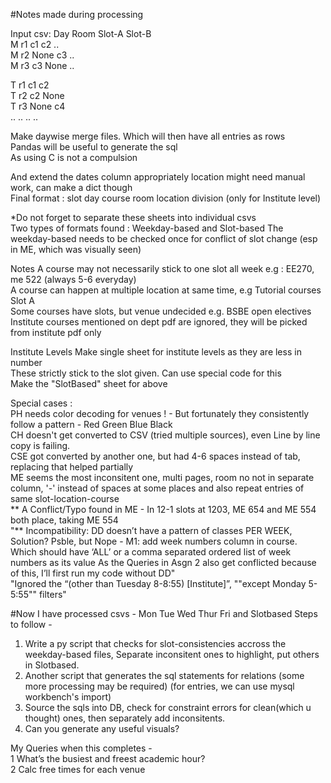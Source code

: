 #Notes made during processing 

Input csv:  Day Room Slot-A Slot-B    
M r1 c1 c2 ..   
M r2 None c3 ..   
M r3 c3 None ..   

T r1 c1 c2    
T r2 c2 None    
T r3 None c4    
.. .. .. ..    

Make daywise merge files. Which will then have all entries as rows        
Pandas will be useful to generate the sql        
As using C is not a compulsion        

And extend the dates column appropriately      location might need manual work, can make a dict though  
Final format :   slot day course room location division (only for Institute level)


*Do not forget to separate these sheets into individual csvs        
Two types of formats found : Weekday-based and Slot-based
The weekday-based needs to be checked once for conflict of slot change (esp in ME, which was visually seen)
    

Notes A course may not necessarily stick to one slot all week e.g : EE270, me 522 (always 5-6 everyday)       
A course can happen at multiple location at same time, e.g Tutorial courses Slot A       
Some courses have slots, but venue undecided e.g. BSBE open electives       
Institute courses mentioned on dept pdf are ignored, they will be picked from institute pdf only       

Institute Levels  Make single sheet for institute levels as they are less in number     
These strictly stick to the slot given. Can use special code for this      
Make the "SlotBased" sheet for above      

Special cases :       
PH needs color decoding for venues ! - But fortunately they consistently follow a pattern - Red Green Blue Black       
CH doesn't get converted to CSV (tried multiple sources), even Line by line copy is failing.       
CSE got converted by another one, but had 4-6 spaces instead of tab, replacing that helped partially       
ME seems the most inconsitent one,  multi pages, room no not in separate column, '-' instead of spaces at some places and also repeat entries of same slot-location-course       
** A Conflict/Typo found in ME - In 12-1 slots at 1203, ME 654 and ME 554 both place, taking ME 554       
"** Incompatibility: DD doesn’t have a pattern of classes PER WEEK,
Solution?
Psble, but Nope - M1: add week numbers column in course. Which should have ‘ALL’ or a comma separated ordered list of week numbers as its value
As the Queries in Asgn 2 also get conflicted because of this, I’ll first run my code without DD"       
"Ignored the “(other than Tuesday
8-8:55) [Institute]”, ""except Monday 5-5:55"" filters"       

#Now I have processed csvs - Mon Tue Wed Thur Fri and Slotbased
Steps to follow - 
1. Write a py script that checks for slot-consistencies accross the weekday-based files, Separate inconsitent ones to highlight, put others in Slotbased.
2. Another script that generates the sql statements for relations (some more processing may be required) (for entries, we can use mysql workbench's import)
3. Source the sqls into DB, check for constraint errors for clean(which u thought) ones, then separately add inconsitents.
4. Can you generate any useful visuals?

My Queries when this completes -         
1 What’s the busiest and freest academic hour?       
2 Calc free times for each venue   